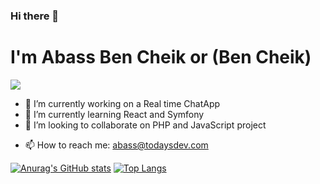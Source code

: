 ### Hi there 👋

# I'm Abass Ben Cheik or (Ben Cheik)
![](https://komarev.com/ghpvc/?username=abass-bencheik&color=dc143c)

<!--
**abass-bencheik/abass-bencheik** is a ✨ _special_ ✨ repository because its `README.md` (this file) appears on your GitHub profile.

Here are some ideas to get you started:
-->
- 🔭 I’m currently working on a Real time ChatApp
- 🌱 I’m currently learning React and Symfony
- 👯 I’m looking to collaborate on PHP and JavaScript project
 <!-- 🤔 I’m looking for help with -->
 <!-- 💬 Ask me about ... -->
- 📫 How to reach me: abass@todaysdev.com
 <!-- 😄 Pronouns: ... -->
 <!-- ⚡ Fun fact: ... -->

[![Anurag's GitHub stats](https://github-readme-stats.vercel.app/api?username=abass-bencheik)](https://github.com/anuraghazra/github-readme-stats)
[![Top Langs](https://github-readme-stats.vercel.app/api/top-langs/?username=abass-bencheik&layout=compact)](https://github.com/anuraghazra/github-readme-stats)
